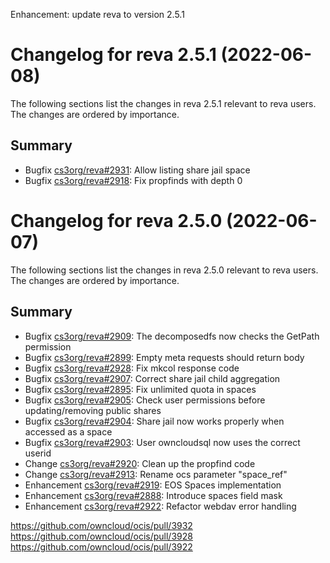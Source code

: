 Enhancement: update reva to version 2.5.1

Changelog for reva 2.5.1 (2022-06-08)
=======================================

The following sections list the changes in reva 2.5.1 relevant to
reva users. The changes are ordered by importance.

Summary
-------

 * Bugfix [cs3org/reva#2931](https://github.com/cs3org/reva/pull/2931): Allow listing share jail space
 * Bugfix [cs3org/reva#2918](https://github.com/cs3org/reva/pull/2918): Fix propfinds with depth 0



Changelog for reva 2.5.0 (2022-06-07)
=======================================

The following sections list the changes in reva 2.5.0 relevant to
reva users. The changes are ordered by importance.

Summary
-------

* Bugfix [cs3org/reva#2909](https://github.com/cs3org/reva/pull/2909): The decomposedfs now checks the GetPath permission
* Bugfix [cs3org/reva#2899](https://github.com/cs3org/reva/pull/2899): Empty meta requests should return body
* Bugfix [cs3org/reva#2928](https://github.com/cs3org/reva/pull/2928): Fix mkcol response code
* Bugfix [cs3org/reva#2907](https://github.com/cs3org/reva/pull/2907): Correct share jail child aggregation
* Bugfix [cs3org/reva#2895](https://github.com/cs3org/reva/pull/2895): Fix unlimited quota in spaces
* Bugfix [cs3org/reva#2905](https://github.com/cs3org/reva/pull/2905): Check user permissions before updating/removing public shares
* Bugfix [cs3org/reva#2904](https://github.com/cs3org/reva/pull/2904): Share jail now works properly when accessed as a space
* Bugfix [cs3org/reva#2903](https://github.com/cs3org/reva/pull/2903): User owncloudsql now uses the correct userid
* Change [cs3org/reva#2920](https://github.com/cs3org/reva/pull/2920): Clean up the propfind code
* Change [cs3org/reva#2913](https://github.com/cs3org/reva/pull/2913): Rename ocs parameter "space_ref"
* Enhancement [cs3org/reva#2919](https://github.com/cs3org/reva/pull/2919): EOS Spaces implementation
* Enhancement [cs3org/reva#2888](https://github.com/cs3org/reva/pull/2888): Introduce spaces field mask
* Enhancement [cs3org/reva#2922](https://github.com/cs3org/reva/pull/2922): Refactor webdav error handling

https://github.com/owncloud/ocis/pull/3932
https://github.com/owncloud/ocis/pull/3928
https://github.com/owncloud/ocis/pull/3922
